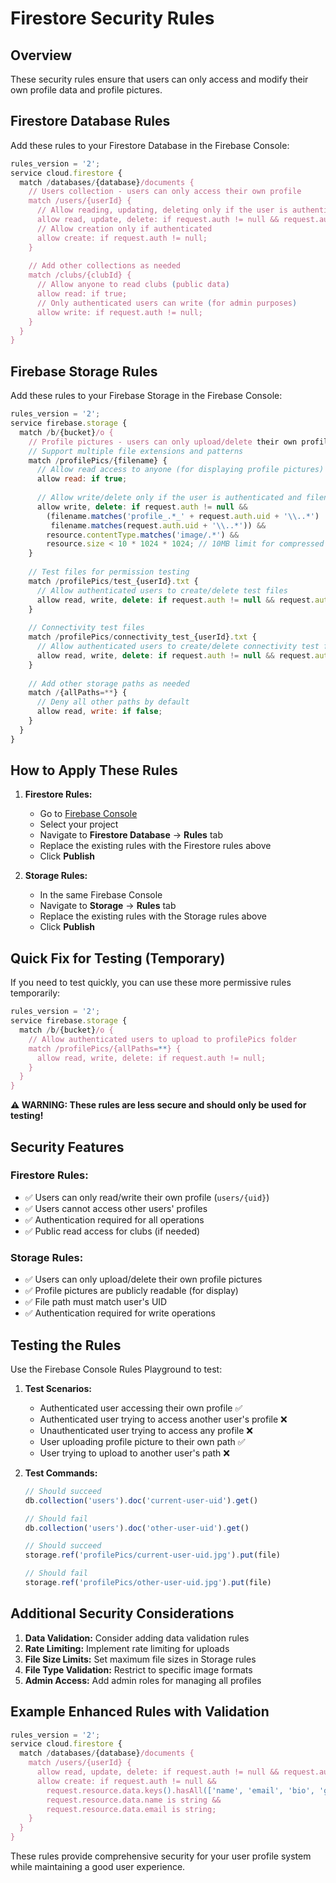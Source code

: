 # Firestore Security Rules

## Overview
These security rules ensure that users can only access and modify their own profile data and profile pictures.

## Firestore Database Rules

Add these rules to your Firestore Database in the Firebase Console:

```javascript
rules_version = '2';
service cloud.firestore {
  match /databases/{database}/documents {
    // Users collection - users can only access their own profile
    match /users/{userId} {
      // Allow reading, updating, deleting only if the user is authenticated and matches the UID
      allow read, update, delete: if request.auth != null && request.auth.uid == userId;
      // Allow creation only if authenticated
      allow create: if request.auth != null;
    }
    
    // Add other collections as needed
    match /clubs/{clubId} {
      // Allow anyone to read clubs (public data)
      allow read: if true;
      // Only authenticated users can write (for admin purposes)
      allow write: if request.auth != null;
    }
  }
}
```

## Firebase Storage Rules

Add these rules to your Firebase Storage in the Firebase Console:

```javascript
rules_version = '2';
service firebase.storage {
  match /b/{bucket}/o {
    // Profile pictures - users can only upload/delete their own profile pictures
    // Support multiple file extensions and patterns
    match /profilePics/{filename} {
      // Allow read access to anyone (for displaying profile pictures)
      allow read: if true;
      
      // Allow write/delete only if the user is authenticated and filename matches their pattern
      allow write, delete: if request.auth != null && 
        (filename.matches('profile_.*_' + request.auth.uid + '\\..*') ||
         filename.matches(request.auth.uid + '\\..*')) &&
        resource.contentType.matches('image/.*') &&
        resource.size < 10 * 1024 * 1024; // 10MB limit for compressed images
    }
    
    // Test files for permission testing
    match /profilePics/test_{userId}.txt {
      // Allow authenticated users to create/delete test files
      allow read, write, delete: if request.auth != null && request.auth.uid == userId;
    }
    
    // Connectivity test files
    match /profilePics/connectivity_test_{userId}.txt {
      // Allow authenticated users to create/delete connectivity test files
      allow read, write, delete: if request.auth != null && request.auth.uid == userId;
    }
    
    // Add other storage paths as needed
    match /{allPaths=**} {
      // Deny all other paths by default
      allow read, write: if false;
    }
  }
}
```

## How to Apply These Rules

1. **Firestore Rules:**
   - Go to [Firebase Console](https://console.firebase.google.com/)
   - Select your project
   - Navigate to **Firestore Database** → **Rules** tab
   - Replace the existing rules with the Firestore rules above
   - Click **Publish**

2. **Storage Rules:**
   - In the same Firebase Console
   - Navigate to **Storage** → **Rules** tab
   - Replace the existing rules with the Storage rules above
   - Click **Publish**

## Quick Fix for Testing (Temporary)

If you need to test quickly, you can use these more permissive rules temporarily:

```javascript
rules_version = '2';
service firebase.storage {
  match /b/{bucket}/o {
    // Allow authenticated users to upload to profilePics folder
    match /profilePics/{allPaths=**} {
      allow read, write, delete: if request.auth != null;
    }
  }
}
```

**⚠️ WARNING: These rules are less secure and should only be used for testing!**

## Security Features

### Firestore Rules:
- ✅ Users can only read/write their own profile (`users/{uid}`)
- ✅ Users cannot access other users' profiles
- ✅ Authentication required for all operations
- ✅ Public read access for clubs (if needed)

### Storage Rules:
- ✅ Users can only upload/delete their own profile pictures
- ✅ Profile pictures are publicly readable (for display)
- ✅ File path must match user's UID
- ✅ Authentication required for write operations

## Testing the Rules

Use the Firebase Console Rules Playground to test:

1. **Test Scenarios:**
   - Authenticated user accessing their own profile ✅
   - Authenticated user trying to access another user's profile ❌
   - Unauthenticated user trying to access any profile ❌
   - User uploading profile picture to their own path ✅
   - User trying to upload to another user's path ❌

2. **Test Commands:**
   ```javascript
   // Should succeed
   db.collection('users').doc('current-user-uid').get()
   
   // Should fail
   db.collection('users').doc('other-user-uid').get()
   
   // Should succeed
   storage.ref('profilePics/current-user-uid.jpg').put(file)
   
   // Should fail
   storage.ref('profilePics/other-user-uid.jpg').put(file)
   ```

## Additional Security Considerations

1. **Data Validation:** Consider adding data validation rules
2. **Rate Limiting:** Implement rate limiting for uploads
3. **File Size Limits:** Set maximum file sizes in Storage rules
4. **File Type Validation:** Restrict to specific image formats
5. **Admin Access:** Add admin roles for managing all profiles

## Example Enhanced Rules with Validation

```javascript
rules_version = '2';
service cloud.firestore {
  match /databases/{database}/documents {
    match /users/{userId} {
      allow read, update, delete: if request.auth != null && request.auth.uid == userId;
      allow create: if request.auth != null && 
        request.resource.data.keys().hasAll(['name', 'email', 'bio', 'grade', 'clubs', 'profilePic', 'createdAt']) &&
        request.resource.data.name is string &&
        request.resource.data.email is string;
    }
  }
}
```

These rules provide comprehensive security for your user profile system while maintaining a good user experience.
